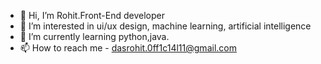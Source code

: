 - 👋 Hi, I’m Rohit.Front-End developer  
- 👀 I’m interested in ui/ux design, machine learning, artificial intelligence
- 🌱 I’m currently learning python,java.
- 📫 How to reach me - dasrohit.0ff1c14l11@gmail.com

<!---
Rohit-Das-007/Rohit-Das-007 is a ✨ special ✨ repository because its `README.md` (this file) appears on your GitHub profile.
You can click the Preview link to take a look at your changes.
--->
